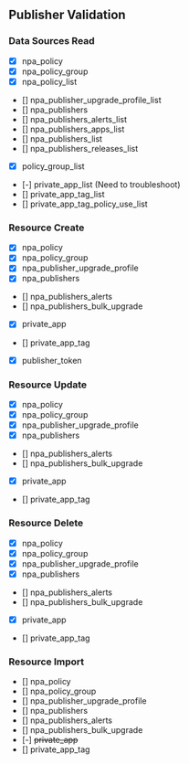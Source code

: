 ## Publisher Validation

### Data Sources Read
 - [x] npa_policy
 - [x] npa_policy_group
 - [x] npa_policy_list
 - [] npa_publisher_upgrade_profile_list
 - [] npa_publishers
 - [] npa_publishers_alerts_list
 - [] npa_publishers_apps_list
 - [] npa_publishers_list
 - [] npa_publishers_releases_list
 - [x] policy_group_list
 - [-] private_app_list (Need to troubleshoot)
 - [] private_app_tag_list
 - [] private_app_tag_policy_use_list


 ### Resource Create
- [x] npa_policy
- [x] npa_policy_group
- [x] npa_publisher_upgrade_profile
- [x] npa_publishers
- [] npa_publishers_alerts
- [] npa_publishers_bulk_upgrade
- [x] private_app
- [] private_app_tag
- [x] publisher_token

 ### Resource Update
- [x] npa_policy
- [x] npa_policy_group
- [x] npa_publisher_upgrade_profile
- [x] npa_publishers
- [] npa_publishers_alerts
- [] npa_publishers_bulk_upgrade
- [x] private_app
- [] private_app_tag

 ### Resource Delete
- [x] npa_policy
- [x] npa_policy_group
- [x] npa_publisher_upgrade_profile
- [x] npa_publishers
- [] npa_publishers_alerts
- [] npa_publishers_bulk_upgrade
- [x] private_app
- [] private_app_tag


 ### Resource Import
- [] npa_policy
- [] npa_policy_group
- [] npa_publisher_upgrade_profile
- [] npa_publishers
- [] npa_publishers_alerts
- [] npa_publishers_bulk_upgrade
- [-] ~~private_app~~
- [] private_app_tag


